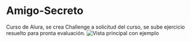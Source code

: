 # Amigo-Secreto
Curso de Alura, se crea Challenge a solicitud del curso, se sube ejercicio resuelto para pronta evaluación.
![Vista principal con ejemplo](https://github.com/user-attachments/assets/bd07f32d-9307-47aa-a321-9e55ba0caae8)
